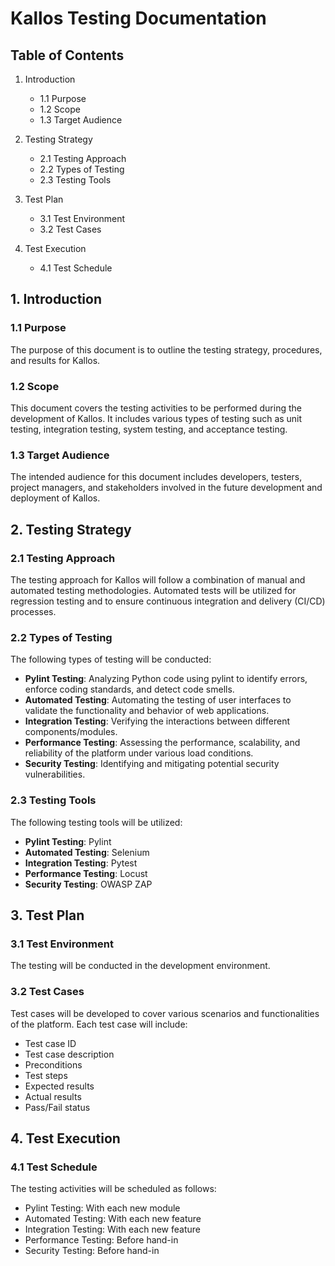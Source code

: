 # Kallos Testing Documentation

## Table of Contents

1. Introduction
    - 1.1 Purpose
    - 1.2 Scope
    - 1.3 Target Audience

2. Testing Strategy
    - 2.1 Testing Approach
    - 2.2 Types of Testing
    - 2.3 Testing Tools

3. Test Plan
    - 3.1 Test Environment
    - 3.2 Test Cases

4. Test Execution
    - 4.1 Test Schedule

## 1. Introduction 

### 1.1 Purpose
The purpose of this document is to outline the testing strategy, procedures, and results for Kallos.

### 1.2 Scope
This document covers the testing activities to be performed during the development of Kallos. It includes various types of testing such as unit testing, integration testing, system testing, and acceptance testing.

### 1.3 Target Audience
The intended audience for this document includes developers, testers, project managers, and stakeholders involved in the future development and deployment of Kallos.

## 2. Testing Strategy

### 2.1 Testing Approach
The testing approach for Kallos will follow a combination of manual and automated testing methodologies. Automated tests will be utilized for regression testing and to ensure continuous integration and delivery (CI/CD) processes.

### 2.2 Types of Testing
The following types of testing will be conducted:

- **Pylint Testing**: Analyzing Python code using pylint to identify errors, enforce coding standards, and detect code smells.
- **Automated Testing**:  Automating the testing of user interfaces to validate the functionality and behavior of web applications.
- **Integration Testing**: Verifying the interactions between different components/modules.
- **Performance Testing**: Assessing the performance, scalability, and reliability of the platform under various load conditions.
- **Security Testing**: Identifying and mitigating potential security vulnerabilities.

### 2.3 Testing Tools
The following testing tools will be utilized:

- **Pylint Testing**: Pylint
- **Automated Testing**: Selenium
- **Integration Testing**: Pytest
- **Performance Testing**: Locust
- **Security Testing**: OWASP ZAP

## 3. Test Plan

### 3.1 Test Environment
The testing will be conducted in the development environment.


### 3.2 Test Cases
Test cases will be developed to cover various scenarios and functionalities of the platform. Each test case will include:

- Test case ID
- Test case description
- Preconditions
- Test steps
- Expected results
- Actual results
- Pass/Fail status

## 4. Test Execution

### 4.1 Test Schedule
The testing activities will be scheduled as follows:

- Pylint Testing: With each new module
- Automated Testing: With each new feature
- Integration Testing: With each new feature
- Performance Testing: Before hand-in
- Security Testing: Before hand-in
